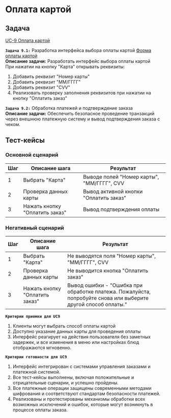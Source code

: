# Оплата картой

## Задача

[UC-9 Оплата картой](../req.md#uc9)

**`Задача 9.1:`** Разработка интерфейса выбора оплаты картой [Форма оплаты картой](../uix.md#wf9)
<br>
**Описание задачи:** Разработать интерфейс выбора оплаты картой
<br>
При нажатии на кнопку "Карта" открывать реквизиты:
1. Добавить реквизит "Номер карты"
2. Добавить реквизит "ММ/ГГГГ"
3. Добавить реквизит "CVV"
4. Реализовать проверку заполнения реквизитов при нажатии на кнопку "Оплатить заказ"


**`Задача 9.2:`** Обработка платежей и подтверждение заказа 
<br>
**Описание задачи:**  Обеспечить безопасное проведение транзакций через внешнюю платежную систему и вывод подтверждения заказа с чеком.

## Тест-кейсы

###  Основной сценарий

| Шаг | Описание шага                                               | Результат                                       |
|-----|-------------------------------------------------------------|-------------------------------------------------|
| 1   | Выбрать "Карта"                                             | Выводе полей "Номер карты", "ММ/ГГГГ", CVV      |
| 2   | Проверка данных карты                                       | Вывод активной кнопки "Оплатить заказ"          |
| 3   | Нажать кнопку "Оплатить заказ"                              | Вывод подтверждения оплаты                      |

### Негативный сценарий

| Шаг | Описание шага                                               | Результат                                       |
|-----|-------------------------------------------------------------|-------------------------------------------------|
| 1   | Выбрать "Карта"                                             | Не выводятся поля "Номер карты", "ММ/ГГГГ", CVV |
| 2   | Проверка данных карты                                       | Не выводится кнопка "Оплатить заказ"          |
| 3   | Нажать кнопку "Оплатить заказ"                              | Вывод ошибки - "Ошибка при обработке платежа. Пожалуйста, попробуйте снова или выберите другой способ оплаты."    |

**`Критерии приемки для UC9`**

1. Клиенты могут выбрать способ оплаты картой
2. Доступно указание данных карты для проведения оплаты
3. Интерфейс реагирует на действия пользователя без заметных задержек, и все изменения в меню или настройках блюд отображаются мгновенно.

**`Критерии готовности для UC9`**

1. Интерфейс интегрирован с системами управления заказами и платежной системой.
2. Все тест-кейсы выполнены, включая положительные и отрицательные сценарии, и успешно пройдены.
3. Все платежные операции защищены современными методами шифрования и соответствуют стандартам безопасности платежей.
4. Реализованы и протестированы механизмы обработки всех возможных исключений и ошибок, которые могут возникнуть в процессе оплаты заказа.
